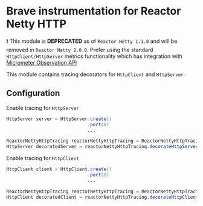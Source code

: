 # Brave instrumentation for Reactor Netty HTTP

:exclamation: This module is **DEPRECATED** as of `Reactor Netty 1.1.0` and will be removed in `Reactor Netty 2.0.0`.
Prefer using the standard `HttpClient/HttpServer` metrics functionality which has integration with
[Micrometer Observation API](https://github.com/micrometer-metrics/micrometer/wiki/Migrating-to-new-1.10.0-Observation-API)

This module contains tracing decorators for `HttpClient` and `HttpServer`.

## Configuration

Enable tracing for `HttpServer`

```java
HttpServer server = HttpServer.create()
                              .port(0)
                              ...

ReactorNettyHttpTracing reactorNettyHttpTracing = ReactorNettyHttpTracing.create(httpTracing);
HttpServer decoratedServer = reactorNettyHttpTracing.decorateHttpServer(server);
```

Enable tracing for `HttpClient`

```java
HttpClient client = HttpClient.create()
                              .port(0)
                              ...

ReactorNettyHttpTracing reactorNettyHttpTracing = ReactorNettyHttpTracing.create(httpTracing);
HttpClient decoratedClient = reactorNettyHttpTracing.decorateHttpClient(client);
```

